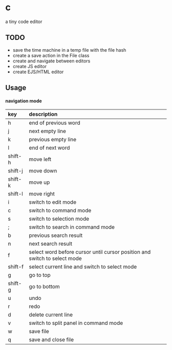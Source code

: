 # c
a tiny code editor

## TODO

- save the time machine in a temp file with the file hash
- create a save action in the File class
- create and navigate between editors
- create JS editor
- create EJS/HTML editor

## Usage

#### navigation mode

key | description
:-- | :--
h | end of previous word
j | next empty line
k | previous empty line
l | end of next word
shift-h | move left
shift-j | move down
shift-k | move up
shift-l | move right
i | switch to edit mode
c | switch to command mode
s | switch to selection mode
; | switch to search in command mode
b | previous search result
n | next search result
f | select word before cursor until cursor position and switch to select mode
shift-f | select current line and switch to select mode
g | go to top
shift-g | go to bottom
u | undo
r | redo
d | delete current line
v | switch to split panel in command mode
w | save file
q | save and close file
